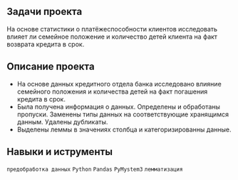 ## Задачи проекта

На основе статистики о платёжеспособности клиентов исследовать влияет ли семейное положение и количество детей клиента на факт возврата кредита в срок.

## Описание проекта
- На основе данных кредитного отдела банка исследовано влияние семейного положения и
количества детей на факт погашения кредита в срок. 
- Была получена информация о данных. Определены и обработаны пропуски. Заменены типы данных на соответствующие
хранящимся данным. Удалены дубликаты. 
- Выделены леммы в значениях столбца и категоризированны данные.

## Навыки и иструменты
`предобработка данных` 
`Python`
`Pandas`
`PyMystem3`
`лемматизация`
